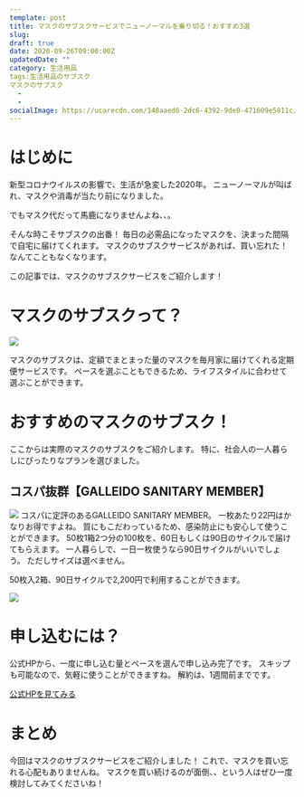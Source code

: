 ```yaml
---
template: post
title: マスクのサブスクサービスでニューノーマルを乗り切る！おすすめ3選
slug: 
draft: true
date: 2020-09-26T09:00:00Z
updatedDate: ""
category: 生活用品
tags:生活用品のサブスク
マスクのサブスク
  - 
  - 
socialImage: https://ucarecdn.com/148aaed6-2dc6-4392-9de0-471609e5811c/
---
```


# はじめに
新型コロナウイルスの影響で、生活が急変した2020年。
ニューノーマルが叫ばれ、マスクや消毒が当たり前になりました。

でもマスク代だって馬鹿になりませんよね、、。

そんな時こそサブスクの出番！
毎日の必需品になったマスクを、決まった間隔で自宅に届けてくれます。
マスクのサブスクサービスがあれば、買い忘れた！なんてこともなくなります。

この記事では、マスクのサブスクサービスをご紹介します！


# マスクのサブスクって？
![](https://ucarecdn.com/44b166fe-1b2d-4ad7-8f80-e818d977421f/)

マスクのサブスクは、定額でまとまった量のマスクを毎月家に届けてくれる定期便サービスです。
ペースを選ぶこともできるため、ライフスタイルに合わせて選ぶことができます。


# おすすめのマスクのサブスク！
ここからは実際のマスクのサブスクをご紹介します。
特に、社会人の一人暮らしにぴったりなプランを選びました。

## コスパ抜群【GALLEIDO SANITARY MEMBER】
![](https://ucarecdn.com/b169d81e-831a-4416-9a0e-a0782c51e84b/)
コスパに定評のあるGALLEIDO SANITARY MEMBER。
一枚あたり22円はかなりお得ですよね。
質にもこだわっているため、感染防止にも安心して使うことができます。
50枚1箱2つ分の100枚を、60日もしくは90日のサイクルで届けてもらえます。
一人暮らしで、一日一枚使うなら90日サイクルがいいでしょう。
ただしサイズは選べません。

50枚入2箱、90日サイクルで2,200円で利用することができます。

![](https://ucarecdn.com/df74ae43-0596-440a-8bbc-9c6152227dc4/)

# 申し込むには？
公式HPから、一度に申し込む量とペースを選んで申し込み完了です。
スキップも可能なので、気軽に使うことができますね。
解約は、1週間前までです。

[公式HPを見てみる](https://mtmen.jp/shopping/lp.php?p=gssm_01&adcd=5w8nuhvk2oo&a8=s7Jmh7cw.IMuuIXucaL2pVtu7V16LbeeXaLbQVMkbw1QM5JtvIXtF4JDpbYNH7vw.I-QYQJMzIPtp_Fxxs00000014898024)


# まとめ
今回はマスクのサブスクサービスをご紹介しました！
これで、マスクを買い忘れる心配もありませんね。
マスクを買い続けるのが面倒、、という人はぜひ一度検討してみてくださいね！
